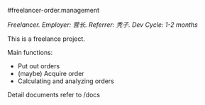 #freelancer-order.management

_Freelancer. Employer: 营长. Referrer: 秃子. Dev Cycle: 1-2 months_

This is a freelance project.

Main functions:
* Put out orders
* (maybe) Acquire order
* Calculating and analyzing orders

Detail documents refer to /docs